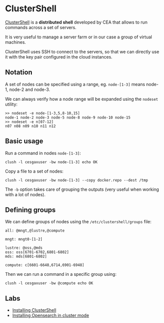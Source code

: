 # ClusterShell
[ClusterShell](https://github.com/cea-hpc/clustershell) is a **distributed shell** developed by CEA that allows to run commands across a set of servers.

It is very useful to manage a server farm or in our case a group of virtual machines.

ClusterShell uses SSH to connect to the servers, so that we can directly use it with the key pair configured in the cloud instances.

## Notation
A set of nodes can be specified using a range, eg. `node-[1-3]` means node-1, node-2 and node-3.

We can always verify how a node range will be expanded using the `nodeset` utility:
```
>> nodeset -e node-[1-3,5,8-10,15]
node-1 node-2 node-3 node-5 node-8 node-9 node-10 node-15
>> nodeset -e n[07-12]
n07 n08 n09 n10 n11 n12
```

## Basic usage
Run a command in nodes `node-[1-3]`:
```
clush -l cesgaxuser -bw node-[1-3] echo OK
```

Copy a file to a set of nodes:
```
clush -l cesgaxuser -bw node-[1-3] --copy docker.repo --dest /tmp
```

The `-b` option takes care of grouping the outputs (very useful when working with a lot of nodes).

## Defining groups
We can define groups of nodes using the `/etc/clustershell/groups` file:
```
all: @mngt,@lustre,@compute

mngt: mngt0-[1-2]

lustre: @oss,@mds
oss: oss[6701-6702,6801-6802]
mds: mds[6801-6802]

compute: c[6601-6648,6714,6901-6948]
```

Then we can run a command in a specific group using:
```
clush -l cesgaxuser -bw @compute echo OK
```

## Labs
- [Installing ClusterShell](clush_installation.md)
- [Installing Opensearch in cluster mode](labs/installing_opensearch_kibana_and_logstash_cluster-mode.md)
